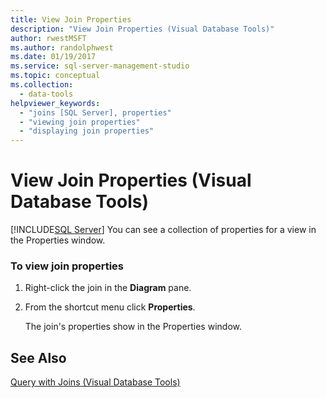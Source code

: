 ```yaml
---
title: View Join Properties
description: "View Join Properties (Visual Database Tools)"
author: rwestMSFT
ms.author: randolphwest
ms.date: 01/19/2017
ms.service: sql-server-management-studio
ms.topic: conceptual
ms.collection:
  - data-tools
helpviewer_keywords:
  - "joins [SQL Server], properties"
  - "viewing join properties"
  - "displaying join properties"
---
```

# View Join Properties (Visual Database Tools)
[!INCLUDE[SQL Server](../includes/applies-to-version/sqlserver.md)]
You can see a collection of properties for a view in the Properties window.  
  
### To view join properties  
  
1.  Right-click the join in the **Diagram** pane.  
  
2.  From the shortcut menu click **Properties**.  
  
    The join's properties show in the Properties window.  
  
## See Also  
[Query with Joins &#40;Visual Database Tools&#41;](query-with-joins-visual-database-tools.md)  
  
